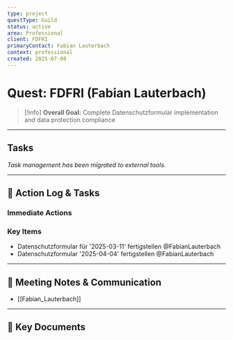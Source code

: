 ```yaml
---
type: project
questType: Guild
status: active
area: Professional
client: FDFRI
primaryContact: Fabian Lauterbach
context: professional
created: 2025-07-08
---
```


# Quest: FDFRI (Fabian Lauterbach)

> [!info]
> **Overall Goal:** Complete Datenschutzformular implementation and data protection compliance

---

## Tasks

*Task management has been migrated to external tools.*

---

## 📝 Action Log & Tasks

### Immediate Actions
### Key Items
- Datenschutzformular für '2025-03-11' fertigstellen @FabianLauterbach
- Datenschutzformular '2025-04-04' fertigstellen @FabianLauterbach

---

## 💬 Meeting Notes & Communication
- [[Fabian_Lauterbach]]

---

## 📎 Key Documents